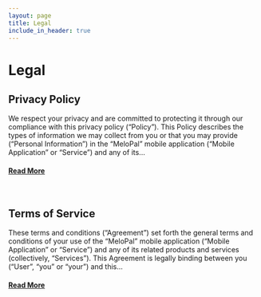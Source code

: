 ```yaml
---
layout: page
title: Legal
include_in_header: true
---
```

# Legal

## Privacy Policy
We respect your privacy and are committed to protecting it through our compliance with this privacy policy (“Policy”). This Policy describes the types of information we may collect from you or that you may provide (“Personal Information”) in the “MeloPal” mobile application (“Mobile Application” or “Service”) and any of its...

#### [Read More]("../legal/privacy-policy")
<br>

## Terms of Service
These terms and conditions (“Agreement”) set forth the general terms and conditions of your use of the “MeloPal” mobile application (“Mobile Application” or “Service”) and any of its related products and services (collectively, “Services”). This Agreement is legally binding between you (“User”, “you” or “your”) and this...

#### [Read More]("/legal/tos")


